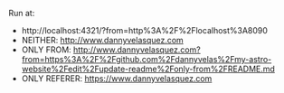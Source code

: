 Run at:
- http://localhost:4321/?from=http%3A%2F%2Flocalhost%3A8090
- NEITHER: http://www.dannyvelasquez.com
- ONLY FROM: http://www.dannyvelasquez.com?from=https%3A%2F%2Fgithub.com%2Fdannyvelas%2Fmy-astro-website%2Fedit%2Fupdate-readme%2Fonly-from%2FREADME.md
- ONLY REFERER: https://www.dannyvelasquez.com
